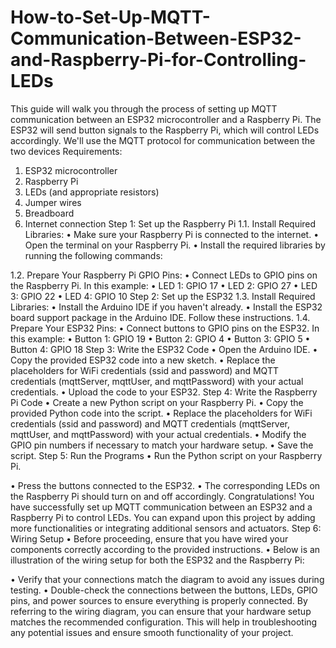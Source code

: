 # How-to-Set-Up-MQTT-Communication-Between-ESP32-and-Raspberry-Pi-for-Controlling-LEDs
This guide will walk you through the process of setting up MQTT communication between an ESP32 microcontroller and a Raspberry Pi. The ESP32 will send button signals to the Raspberry Pi, which will control LEDs accordingly. We'll use the MQTT protocol for communication between the two devices
Requirements:
1.	ESP32 microcontroller
2.	Raspberry Pi
3.	LEDs (and appropriate resistors)
4.	Jumper wires
5.	Breadboard
6.	Internet connection
Step 1: Set up the Raspberry Pi
1.1.	Install Required Libraries:
•	Make sure your Raspberry Pi is connected to the internet.
•	Open the terminal on your Raspberry Pi.
•	Install the required libraries by running the following commands:
 
1.2.	Prepare Your Raspberry Pi GPIO Pins:
•	Connect LEDs to GPIO pins on the Raspberry Pi. In this example:
•	LED 1: GPIO 17
•	LED 2: GPIO 27
•	LED 3: GPIO 22
•	LED 4: GPIO 10
Step 2: Set up the ESP32
1.3.	Install Required Libraries:
•	Install the Arduino IDE if you haven't already.
•	Install the ESP32 board support package in the Arduino IDE. Follow these instructions.
1.4.	Prepare Your ESP32 Pins:
•	Connect buttons to GPIO pins on the ESP32. In this example:
•	Button 1: GPIO 19
•	Button 2: GPIO 4
•	Button 3: GPIO 5
•	Button 4: GPIO 18
Step 3: Write the ESP32 Code
•	Open the Arduino IDE.
•	Copy the provided ESP32 code into a new sketch.
•	Replace the placeholders for WiFi credentials (ssid and password) and MQTT credentials (mqttServer, mqttUser, and mqttPassword) with your actual credentials.
•	Upload the code to your ESP32.
Step 4: Write the Raspberry Pi Code
•	Create a new Python script on your Raspberry Pi.
•	Copy the provided Python code into the script.
•	Replace the placeholders for WiFi credentials (ssid and password) and MQTT credentials (mqttServer, mqttUser, and mqttPassword) with your actual credentials.
•	Modify the GPIO pin numbers if necessary to match your hardware setup.
•	Save the script.
Step 5: Run the Programs
•	Run the Python script on your Raspberry Pi.
 
•	Press the buttons connected to the ESP32.
•	The corresponding LEDs on the Raspberry Pi should turn on and off accordingly.
Congratulations! You have successfully set up MQTT communication between an ESP32 and a Raspberry Pi to control LEDs. You can expand upon this project by adding more functionalities or integrating additional sensors and actuators.
Step 6: Wiring Setup
•	Before proceeding, ensure that you have wired your components correctly according to the provided instructions.
•	Below is an illustration of the wiring setup for both the ESP32 and the Raspberry Pi:
 
•	Verify that your connections match the diagram to avoid any issues during testing.
•	Double-check the connections between the buttons, LEDs, GPIO pins, and power sources to ensure everything is properly connected.
By referring to the wiring diagram, you can ensure that your hardware setup matches the recommended configuration. This will help in troubleshooting any potential issues and ensure smooth functionality of your project.
